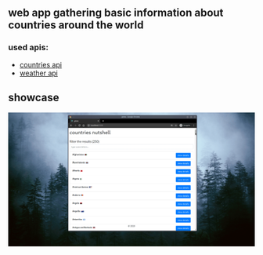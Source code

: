 ## web app gathering basic information about countries around the world

### used apis:
* [countries api](https://restcountries.eu/)
* [weather api](https://openweathermap.org/)

## showcase
![](resources/countries.gif)
